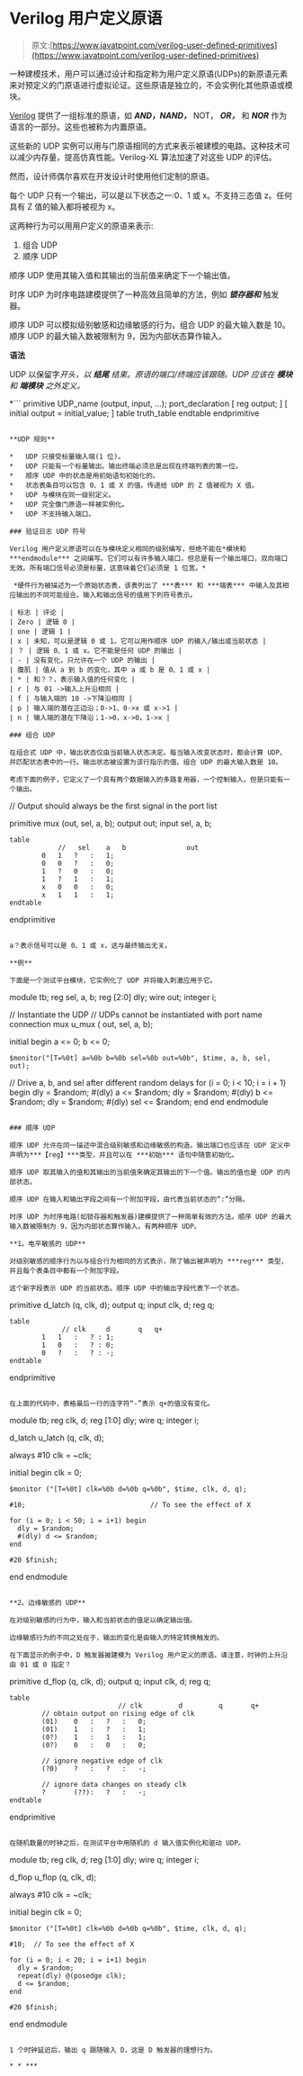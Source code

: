 # Verilog 用户定义原语

> 原文:[https://www.javatpoint.com/verilog-user-defined-primitives](https://www.javatpoint.com/verilog-user-defined-primitives)

一种建模技术，用户可以通过设计和指定称为用户定义原语(UDPs)的新原语元素来对预定义的门原语进行虚拟论证。这些原语是独立的，不会实例化其他原语或模块。

[Verilog](https://www.javatpoint.com/verilog) 提供了一组标准的原语，如 ***AND，NAND，*** NOT， ***OR，*** 和 ***NOR*** 作为语言的一部分。这些也被称为内置原语。

这些新的 UDP 实例可以用与门原语相同的方式来表示被建模的电路。这种技术可以减少内存量，提高仿真性能。Verilog-XL 算法加速了对这些 UDP 的评估。

然而，设计师偶尔喜欢在开发设计时使用他们定制的原语。

每个 UDP 只有一个输出，可以是以下状态之一:0、1 或 x。不支持三态值 z。任何具有 Z 值的输入都将被视为 x。

这两种行为可以用用户定义的原语来表示:

1.  组合 UDP
2.  顺序 UDP

顺序 UDP 使用其输入值和其输出的当前值来确定下一个输出值。

时序 UDP 为时序电路建模提供了一种高效且简单的方法，例如 ***锁存器和*** 触发器。

顺序 UDP 可以模拟级别敏感和边缘敏感的行为。组合 UDP 的最大输入数是 10。顺序 UDP 的最大输入数被限制为 9，因为内部状态算作输入。

**语法**

UDP 以保留字*开头，以 ***结尾*** 结束。原语的端口/终端应该跟随。UDP 应该在 ***模块*** 和 ***端模块*** 之外定义。*

 *```
primitive UDP_name (output, input, ...);
  port_declaration
  [ reg output; ]
  [ initial output = initial_value; ]
  table
     truth_table
  endtable
endprimitive

```

**UDP 规则**

*   UDP 只接受标量输入端(1 位)。
*   UDP 只能有一个标量输出。输出终端必须总是出现在终端列表的第一位。
*   顺序 UDP 中的状态是用初始语句初始化的。
*   状态表条目可以包含 0、1 或 X 的值。传递给 UDP 的 Z 值被视为 X 值。
*   UDP 与模块在同一级别定义。
*   UDP 完全像门原语一样被实例化。
*   UDP 不支持输入端口。

### 验证日志 UDP 符号

Verilog 用户定义原语可以在与模块定义相同的级别编写，但绝不能在*模块和 ***endmodule*** 之间编写。它们可以有许多输入端口，但总是有一个输出端口，双向端口无效。所有端口信号必须是标量，这意味着它们必须是 1 位宽。*

 *硬件行为被描述为一个原始状态表，该表列出了 ***表*** 和 ***端表*** 中输入及其相应输出的不同可能组合。输入和输出信号的值用下列符号表示。

| 标志 | 评论 |
| Zero | 逻辑 0 |
| one | 逻辑 1 |
| x | 未知，可以是逻辑 0 或 1。它可以用作顺序 UDP 的输入/输出或当前状态 |
| ？ | 逻辑 0、1 或 x。它不能是任何 UDP 的输出 |
| - | 没有变化，只允许在一个 UDP 的输出 |
| 腹肌 | 值从 a 到 b 的变化，其中 a 或 b 是 0、1 或 x |
| * | 和？？，表示输入值的任何变化 |
| r | 与 01 ->输入上升沿相同 |
| f | 与输入端的 10 ->下降沿相同 |
| p | 输入端的潜在正边沿；0->1、0->x 或 x->1 |
| n | 输入端的潜在下降沿；1->0，x->0，1->x |

### 组合 UDP

在组合式 UDP 中，输出状态仅由当前输入状态决定。每当输入改变状态时，都会计算 UDP，并匹配状态表中的一行。输出状态被设置为该行指示的值。组合 UDP 的最大输入数是 10。

考虑下面的例子，它定义了一个具有两个数据输入的多路复用器，一个控制输入。但是只能有一个输出。

```

// Output should always be the first signal in the port list

primitive mux (out, sel, a, b);
	output out;
	input sel, a, b;

	table
		        //   sel 	a 	b 	            out
			0 	1 	? 	: 	1;
			0 	0 	? 	: 	0;
			1 	? 	0 	: 	0;
			1 	? 	1 	: 	1;
			x 	0 	0 	: 	0;
			x 	1 	1 	: 	1;
	endtable

endprimitive

```

a？表示信号可以是 0、1 或 x，这与最终输出无关。

**例**

下面是一个测试平台模块，它实例化了 UDP 并将输入刺激应用于它。

```

module tb;
  reg 	sel, a, b;
  reg [2:0] dly;
  wire 	out;
  integer i;

  // Instantiate the UDP
  // UDPs cannot be instantiated with port name connection
  mux u_mux ( out, sel, a, b);

  initial begin
    a <= 0;
    b <= 0;

    $monitor("[T=%0t] a=%0b b=%0b sel=%0b out=%0b", $time, a, b, sel, out);

 // Drive a, b, and sel after different random delays
    for (i = 0; i < 10; i = i + 1) begin
      	dly = $random;
      #(dly) a <= $random;
      	dly = $random;
      #(dly) b <= $random;
      	dly = $random;
      #(dly) sel <= $random;
    end
  end
endmodule

```

### 顺序 UDP

顺序 UDP 允许在同一描述中混合级别敏感和边缘敏感的构造。输出端口也应该在 UDP 定义中声明为***【reg】***类型，并且可以在 ***初始*** 语句中随意初始化。

顺序 UDP 取其输入的值和其输出的当前值来确定其输出的下一个值。输出的值也是 UDP 的内部状态。

顺序 UDP 在输入和输出字段之间有一个附加字段，由代表当前状态的“:”分隔。

时序 UDP 为时序电路(如锁存器和触发器)建模提供了一种简单有效的方法。顺序 UDP 的最大输入数被限制为 9，因为内部状态算作输入。有两种顺序 UDP。

**1。电平敏感的 UDP**

对级别敏感的顺序行为以与组合行为相同的方式表示，除了输出被声明为 ***reg*** 类型，并且每个表条目中都有一个附加字段。

这个新字段表示 UDP 的当前状态。顺序 UDP 中的输出字段代表下一个状态。

```

primitive d_latch (q, clk, d);
	output 	q;
	input 	clk, d;
	reg  	q;

	table
		         // clk 	d 		q 	q+
			1 	1 	:	? :	1;
			1 	0 	: 	? : 0;
			0 	? 	: 	? : -;
	endtable

endprimitive

```

在上面的代码中，表格最后一行的连字符“-”表示 q+的值没有变化。

```

module tb;
  reg clk, d;
  reg [1:0] dly;
  wire q;
  integer i;

  d_latch u_latch (q, clk, d);

  always #10 clk = ~clk;

  initial begin
    clk = 0;

    $monitor ("[T=%0t] clk=%0b d=%0b q=%0b", $time, clk, d, q);

    #10;                               // To see the effect of X

    for (i = 0; i < 50; i = i+1) begin
      dly = $random;
      #(dly) d <= $random;
    end

    #20 $finish;
  end
endmodule

```

**2。边缘敏感的 UDP**

在对级别敏感的行为中，输入和当前状态的值足以确定输出值。

边缘敏感行为的不同之处在于，输出的变化是由输入的特定转换触发的。

在下面显示的例子中，D 触发器被建模为 Verilog 用户定义的原语。请注意，时钟的上升沿由 01 或 0 指定？

```

primitive d_flop (q, clk, d);
	output  q;
	input 	clk, d;
	reg 	q;

	table
                	           // clk         d 	 	q 		q+
			// obtain output on rising edge of clk
			(01)	0 	: 	? 	: 	0;
			(01) 	1 	: 	? 	: 	1;
			(0?) 	1 	: 	1 	: 	1;
			(0?) 	0 	: 	0 	: 	0;

			// ignore negative edge of clk
			(?0) 	? 	: 	? 	: 	-;

			// ignore data changes on steady clk
			? 		(??): 	? 	: 	-;
	endtable

endprimitive

```

在随机数量的时钟之后，在测试平台中用随机的 d 输入值实例化和驱动 UDP。

```

module tb;
  reg clk, d;
  reg [1:0] dly;
  wire q;
  integer i;

  d_flop u_flop (q, clk, d);

  always #10 clk = ~clk;

  initial begin
    clk = 0;

    $monitor ("[T=%0t] clk=%0b d=%0b q=%0b", $time, clk, d, q);

    #10;  // To see the effect of X

    for (i = 0; i < 20; i = i+1) begin
      dly = $random;
      repeat(dly) @(posedge clk);
      d <= $random;
    end

    #20 $finish;
  end
endmodule

```

1 个时钟延迟后，输出 q 跟随输入 D，这是 D 触发器的理想行为。

* * ***